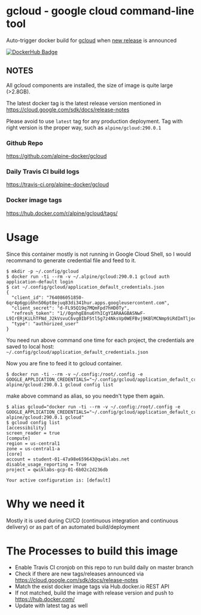 # gcloud - google cloud command-line tool 

Auto-trigger docker build for [gcloud](https://cloud.google.com/sdk/docs/quickstart-linux) when [new release](https://cloud.google.com/sdk/docs/release-notes) is announced

[![DockerHub Badge](http://dockeri.co/image/alpine/gcloud)](https://hub.docker.com/r/alpine/gcloud/)

## NOTES

All gcloud components are installed, the size of image is quite large (>2.8GB).

The latest docker tag is the latest release version mentioned in https://cloud.google.com/sdk/docs/release-notes

Please avoid to use `latest` tag for any production deployment. Tag with right version is the proper way, such as `alpine/gcloud:290.0.1`

### Github Repo

https://github.com/alpine-docker/gcloud

### Daily Travis CI build logs

https://travis-ci.org/alpine-docker/gcloud

### Docker image tags

https://hub.docker.com/r/alpine/gcloud/tags/

# Usage

Since this container mostly is not running in Google Cloud Shell, so I would recommand to generate credential file and feed to it. 

    $ mkdir -p ~/.config/gcloud
    $ docker run -ti --rm -v ~/.alpine/gcloud:290.0.1 gcloud auth application-default login
    $ cat ~/.config/gcloud/application_default_credentials.json
    {
      "client_id": "764086051850-6qr4p6gpi6hn506pt8ejuq83di341hur.apps.googleusercontent.com",
      "client_secret": "d-FL95Q19q7MQmFpd7hHD0Ty",
      "refresh_token": "1//0gnhgE8nu6YhICgYIARAAGBASNwF-L9IrERjKiLhTFNd_J2kVsvuC6vg0IbF5tl5g7z4NksVp0WEFBvj9KBlMCNmp9iRdImTljoc",
      "type": "authorized_user"
    }

You need run above command one time for each project, the credentials are saved to local host: `~/.config/gcloud/application_default_credentials.json`

Now you are fine to feed it to gcloud container.

    $ docker run -ti --rm -v ~/.config:/root/.config -e GOOGLE_APPLICATION_CREDENTIALS="~/.config/gcloud/application_default_credentials.json" alpine/gcloud:290.0.1 gcloud config list

make above command as alias, so you needn't type them again.

    $ alias gcloud="docker run -ti --rm -v ~/.config:/root/.config -e GOOGLE_APPLICATION_CREDENTIALS="~/.config/gcloud/application_default_credentials.json" alpine/gcloud:290.0.1 gcloud"
    $ gcloud config list
    [accessibility]
    screen_reader = true
    [compute]
    region = us-central1
    zone = us-central1-a
    [core]
    account = student-01-47a98e659643@qwiklabs.net
    disable_usage_reporting = True
    project = qwiklabs-gcp-01-6b02c2d236db

    Your active configuration is: [default]

# Why we need it

Mostly it is used during CI/CD (continuous integration and continuous delivery) or as part of an automated build/deployment

# The Processes to build this image

* Enable Travis CI cronjob on this repo to run build daily on master branch
* Check if there are new tags/releases announced via https://cloud.google.com/sdk/docs/release-notes
* Match the exist docker image tags via Hub.docker.io REST API
* If not matched, build the image with release version and push to https://hub.docker.com/
* Update with latest tag as well
